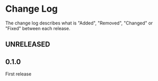 # Change Log

The change log describes what is "Added", "Removed", "Changed" or "Fixed" between each release. 

## UNRELEASED

## 0.1.0

First release
